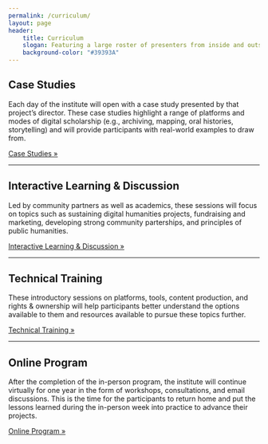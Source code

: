 ```yaml
---
permalink: /curriculum/
layout: page
header: 
    title: Curriculum
    slogan: Featuring a large roster of presenters from inside and outside academia, mixed with discussion and training sessions, the Institute will give participants an opportunity for extensive interaction and networking with experts and with each other.
    background-color: "#39393A"
---
```


## Case Studies
Each day of the institute will open with a case study presented by that project’s director. These case studies highlight a range of platforms and modes of digital scholarship (e.g., archiving, mapping, oral histories, storytelling) and will provide participants with real-world examples to draw from. 

[Case Studies »](/case-studies)

---

## Interactive Learning & Discussion
Led by community partners as well as academics, these sessions will focus on topics such as sustaining digital humanities projects, fundraising and marketing, developing strong community parterships, and principles of public humanities.

[Interactive Learning & Discussion »](/discussion)

---

## Technical Training
These introductory sessions on platforms, tools, content production, and rights & ownership will help participants better understand the options available to them and resources available to pursue these topics further.

[Technical Training »](/tech-training)

---

## Online Program
After the completion of the in-person program, the institute will continue virtually for one year in the form of workshops, consultations, and email discussions. This is the time for the participants to return home and put the lessons learned during the in-person week into practice to advance their projects. 

[Online Program »](/online-program)
